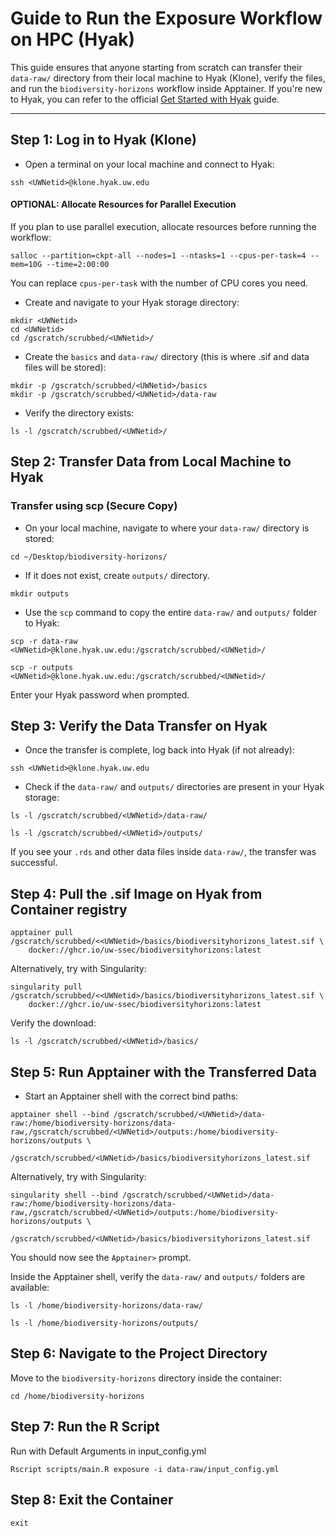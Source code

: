 # Guide to Run the Exposure Workflow on HPC (Hyak)

This guide ensures that anyone starting from scratch can transfer their
`data-raw/` directory from their local machine to Hyak (Klone), verify the
files, and run the `biodiversity-horizons` workflow inside Apptainer. If you're
new to Hyak, you can refer to the official
[Get Started with Hyak](https://hyak.uw.edu/docs/) guide.

---

## Step 1: Log in to Hyak (Klone)

- Open a terminal on your local machine and connect to Hyak:

```
ssh <UWNetid>@klone.hyak.uw.edu
```

#### OPTIONAL: Allocate Resources for Parallel Execution

If you plan to use parallel execution, allocate resources before running the
workflow:

```
salloc --partition=ckpt-all --nodes=1 --ntasks=1 --cpus-per-task=4 --mem=10G --time=2:00:00
```

You can replace `cpus-per-task` with the number of CPU cores you need.

- Create and navigate to your Hyak storage directory:

```
mkdir <UWNetid>
cd <UWNetid>
cd /gscratch/scrubbed/<UWNetid>/
```

- Create the `basics` and `data-raw/` directory (this is where .sif and data
  files will be stored):

```
mkdir -p /gscratch/scrubbed/<UWNetid>/basics
mkdir -p /gscratch/scrubbed/<UWNetid>/data-raw
```

- Verify the directory exists:

```
ls -l /gscratch/scrubbed/<UWNetid>/
```

## Step 2: Transfer Data from Local Machine to Hyak

### Transfer using scp (Secure Copy)

- On your local machine, navigate to where your `data-raw/` directory is stored:

```
cd ~/Desktop/biodiversity-horizons/
```

- If it does not exist, create `outputs/` directory.

```
mkdir outputs
```

- Use the `scp` command to copy the entire `data-raw/` and `outputs/` folder to
  Hyak:

```
scp -r data-raw <UWNetid>@klone.hyak.uw.edu:/gscratch/scrubbed/<UWNetid>/
```

```
scp -r outputs <UWNetid>@klone.hyak.uw.edu:/gscratch/scrubbed/<UWNetid>/
```

Enter your Hyak password when prompted.

## Step 3: Verify the Data Transfer on Hyak

- Once the transfer is complete, log back into Hyak (if not already):

```
ssh <UWNetid>@klone.hyak.uw.edu
```

- Check if the `data-raw/` and `outputs/` directories are present in your Hyak
  storage:

```
ls -l /gscratch/scrubbed/<UWNetid>/data-raw/
```

```
ls -l /gscratch/scrubbed/<UWNetid>/outputs/
```

If you see your `.rds` and other data files inside `data-raw/`, the transfer was
successful.

## Step 4: Pull the .sif Image on Hyak from Container registry

```
apptainer pull /gscratch/scrubbed/<<UWNetid>/basics/biodiversityhorizons_latest.sif \
    docker://ghcr.io/uw-ssec/biodiversityhorizons:latest
```

Alternatively, try with Singularity:

```
singularity pull /gscratch/scrubbed/<<UWNetid>/basics/biodiversityhorizons_latest.sif \
    docker://ghcr.io/uw-ssec/biodiversityhorizons:latest
```

Verify the download:

```
ls -l /gscratch/scrubbed/<UWNetid>/basics/
```

## Step 5: Run Apptainer with the Transferred Data

- Start an Apptainer shell with the correct bind paths:

```
apptainer shell --bind /gscratch/scrubbed/<UWNetid>/data-raw:/home/biodiversity-horizons/data-raw,/gscratch/scrubbed/<UWNetid>/outputs:/home/biodiversity-horizons/outputs \
    /gscratch/scrubbed/<UWNetid>/basics/biodiversityhorizons_latest.sif
```

Alternatively, try with Singularity:

```
singularity shell --bind /gscratch/scrubbed/<UWNetid>/data-raw:/home/biodiversity-horizons/data-raw,/gscratch/scrubbed/<UWNetid>/outputs:/home/biodiversity-horizons/outputs \
    /gscratch/scrubbed/<UWNetid>/basics/biodiversityhorizons_latest.sif
```

You should now see the `Apptainer>` prompt.

Inside the Apptainer shell, verify the `data-raw/` and `outputs/` folders are
available:

```
ls -l /home/biodiversity-horizons/data-raw/
```

```
ls -l /home/biodiversity-horizons/outputs/
```

## Step 6: Navigate to the Project Directory

Move to the `biodiversity-horizons` directory inside the container:

```
cd /home/biodiversity-horizons
```

## Step 7: Run the R Script

Run with Default Arguments in input_config.yml

```
Rscript scripts/main.R exposure -i data-raw/input_config.yml
```

## Step 8: Exit the Container

```
exit
```
